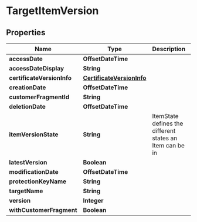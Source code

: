 

# TargetItemVersion


## Properties

| Name | Type | Description | Notes |
|------------ | ------------- | ------------- | -------------|
|**accessDate** | **OffsetDateTime** |  |  [optional] |
|**accessDateDisplay** | **String** |  |  [optional] |
|**certificateVersionInfo** | [**CertificateVersionInfo**](CertificateVersionInfo.md) |  |  [optional] |
|**creationDate** | **OffsetDateTime** |  |  [optional] |
|**customerFragmentId** | **String** |  |  [optional] |
|**deletionDate** | **OffsetDateTime** |  |  [optional] |
|**itemVersionState** | **String** | ItemState defines the different states an Item can be in |  [optional] |
|**latestVersion** | **Boolean** |  |  [optional] |
|**modificationDate** | **OffsetDateTime** |  |  [optional] |
|**protectionKeyName** | **String** |  |  [optional] |
|**targetName** | **String** |  |  [optional] |
|**version** | **Integer** |  |  [optional] |
|**withCustomerFragment** | **Boolean** |  |  [optional] |



